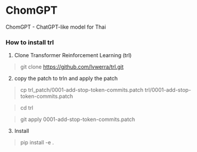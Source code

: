 # ChomGPT
ChomGPT - ChatGPT-like model for Thai

### How to install trl

1. Clone Transformer Reinforcement Learning (trl)

> git clone https://github.com/lvwerra/trl.git

2. copy the patch to trln and apply the patch

> cp trl_patch/0001-add-stop-token-commits.patch trl/0001-add-stop-token-commits.patch

> cd trl

> git apply 0001-add-stop-token-commits.patch

3. Install

> pip install -e .